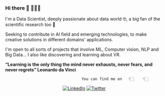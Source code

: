### Hi there 👋 👩🏻‍💻 

I'm a Data Scientist, deeply passionate about data world 🤓, a big fan of the scientific research too 🧐

Seeking to contribute in AI field and emerging technologies, to make creative solutions in different domains' applications.

I'm open to all sorts of projects that involve ML, Computer vision, NLP and Big Data... I also like discovering and learning about VR.

**“Learning is the only thing the mind never exhausts, never fears, and never regrets” Leonardo da Vinci**

                                      You can find me on   👇🏻    👇🏻
<p align="center">
<a href="https://www.linkedin.com/in/hibatallah-kabbaj-462805159/">
<img src="https://img.shields.io/badge/-LinkedIn-%233781da" alt="LinkedIn"/></a> 
<a href="https://twitter.com/hibatallahkab">
<img src="https://img.shields.io/badge/-Twitter-%231DA1F2" alt="Twitter" /></a> 
</p>

